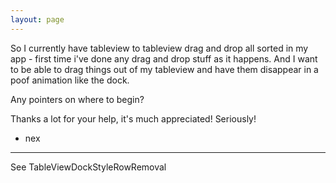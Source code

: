 ```yaml
---
layout: page
---
```




So I currently have tableview to tableview drag and drop all sorted in my app - first time i've done any drag and drop stuff as it happens. And I want to be able to drag things out of my tableview and have them disappear in a poof animation like the dock.

Any pointers on where to begin?

Thanks a lot for your help, it's much appreciated! Seriously!

- nex

----

See TableViewDockStyleRowRemoval
